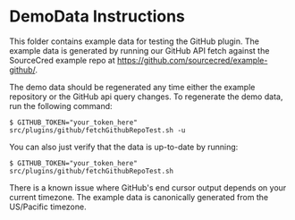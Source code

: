 # DemoData Instructions

This folder contains example data for testing the GitHub plugin. The example
data is generated by running our GitHub API fetch against the SourceCred
example repo at https://github.com/sourcecred/example-github/.

The demo data should be regenerated any time either the example repository or
the GitHub api query changes. To regenerate the demo data, run the following
command:

```shell
$ GITHUB_TOKEN="your_token_here" src/plugins/github/fetchGithubRepoTest.sh -u
```

You can also just verify that the data is up-to-date by running:
```shell
$ GITHUB_TOKEN="your_token_here" src/plugins/github/fetchGithubRepoTest.sh
```

There is a known issue where GitHub's end cursor output depends on your current
timezone. The example data is canonically generated from the US/Pacific
timezone.
